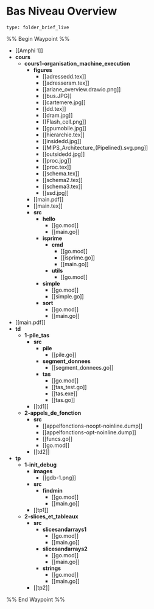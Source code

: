 # Bas Niveau Overview
 
```ccard
type: folder_brief_live
```
 
%% Begin Waypoint %%
- [[Amphi 1]]
- **cours**
	- **cours1-organisation_machine_execution**
		- **figures**
			- [[adressedd.tex]]
			- [[adresseram.tex]]
			- [[ariane_overview.drawio.png]]
			- [[bus.JPG]]
			- [[cartemere.jpg]]
			- [[dd.tex]]
			- [[dram.jpg]]
			- [[Flash_cell.png]]
			- [[gpumobile.jpg]]
			- [[hierarchie.tex]]
			- [[insidedd.jpg]]
			- [[MIPS_Architecture_(Pipelined).svg.png]]
			- [[outsidedd.jpg]]
			- [[proc.jpg]]
			- [[proc.tex]]
			- [[schema.tex]]
			- [[schema2.tex]]
			- [[schema3.tex]]
			- [[ssd.jpg]]
		- [[main.pdf]]
		- [[main.tex]]
		- **src**
			- **hello**
				- [[go.mod]]
				- [[main.go]]
			- **isprime**
				- **cmd**
					- [[go.mod]]
					- [[isprime.go]]
					- [[main.go]]
				- **utils**
					- [[go.mod]]
			- **simple**
				- [[go.mod]]
				- [[simple.go]]
			- **sort**
				- [[go.mod]]
				- [[main.go]]
- [[main.pdf]]
- **td**
	- **1-pile_tas**
		- **src**
			- **pile**
				- [[pile.go]]
			- **segment_donnees**
				- [[segment_donnees.go]]
			- **tas**
				- [[go.mod]]
				- [[tas_test.go]]
				- [[tas.exe]]
				- [[tas.go]]
		- [[td1]]
	- **2-appels_de_fonction**
		- **src**
			- [[appelfonctions-noopt-noinline.dump]]
			- [[appelfonctions-opt-noinline.dump]]
			- [[funcs.go]]
			- [[go.mod]]
		- [[td2]]
- **tp**
	- **1-init_debug**
		- **images**
			- [[gdb-1.png]]
		- **src**
			- **findmin**
				- [[go.mod]]
				- [[main.go]]
		- [[tp1]]
	- **2-slices_et_tableaux**
		- **src**
			- **slicesandarrays1**
				- [[go.mod]]
				- [[main.go]]
			- **slicesandarrays2**
				- [[go.mod]]
				- [[main.go]]
			- **strings**
				- [[go.mod]]
				- [[main.go]]
		- [[tp2]]

%% End Waypoint %%